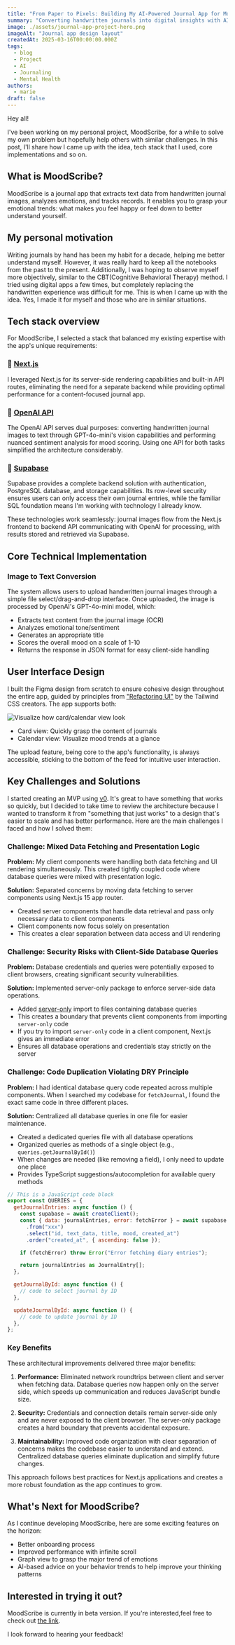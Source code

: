 ```yaml
---
title: "From Paper to Pixels: Building My AI-Powered Journal App for Mood Tracking"
summary: "Converting handwritten journals into digital insights with AI"
image: ./assets/journal-app-project-hero.png
imageAlt: "Journal app design layout"
createdAt: 2025-03-16T00:00:00.000Z
tags:
  - blog
  - Project
  - AI
  - Journaling
  - Mental Health
authors:
  - marie
draft: false
---
```


Hey all!

I've been working on my personal project, MoodScribe, for a while to solve my own problem but hopefully help others with similar challenges. In this post, I'll share how I came up with the idea, tech stack that I used, core implementations and so on.

## What is MoodScribe?

MoodScribe is a journal app that extracts text data from handwritten journal images, analyzes emotions, and tracks records. It enables you to grasp your emotional trends: what makes you feel happy or feel down to better understand yourself.

## My personal motivation

Writing journals by hand has been my habit for a decade, helping me better understand myself. However, it was really hard to keep all the notebooks from the past to the present. Additionally, I was hoping to observe myself more objectively, similar to the CBT(Cognitive Behavioral Therapy) method. I tried using digital apps a few times, but completely replacing the handwritten experience was difficult for me. This is when I came up with the idea. Yes, I made it for myself and those who are in similar situations.

## Tech stack overview

For MoodScribe, I selected a stack that balanced my existing expertise with the app's unique requirements:

### 🚀 [Next.js](https://nextjs.org)

I leveraged Next.js for its server-side rendering capabilities and built-in API routes, eliminating the need for a separate backend while providing optimal performance for a content-focused journal app.

### 🧠 [OpenAI API](https://openai.com)

The OpenAI API serves dual purposes: converting handwritten journal images to text through GPT-4o-mini's vision capabilities and performing nuanced sentiment analysis for mood scoring. Using one API for both tasks simplified the architecture considerably.

### 🔐 [Supabase](https://supabase.com)

Supabase provides a complete backend solution with authentication, PostgreSQL database, and storage capabilities. Its row-level security ensures users can only access their own journal entries, while the familiar SQL foundation means I'm working with technology I already know.

These technologies work seamlessly: journal images flow from the Next.js frontend to backend API communicating with OpenAI for processing, with results stored and retrieved via Supabase.

## Core Technical Implementation

### Image to Text Conversion

The system allows users to upload handwritten journal images through a simple file select/drag-and-drop interface. Once uploaded, the image is processed by OpenAI's GPT-4o-mini model, which:

- Extracts text content from the journal image (OCR)
- Analyzes emotional tone/sentiment
- Generates an appropriate title
- Scores the overall mood on a scale of 1-10
- Returns the response in JSON format for easy client-side handling

## User Interface Design

I built the Figma design from scratch to ensure cohesive design throughout the entire app, guided by principles from ["Refactoring UI"]("https://www.refactoringui.com/") by the Tailwind CSS creators. The app supports both:

![Visualize how card/calendar view look](./assets/journal-app-view-style.png)

- Card view: Quickly grasp the content of journals
- Calendar view: Visualize mood trends at a glance

The upload feature, being core to the app's functionality, is always accessible, sticking to the bottom of the feed for intuitive user interaction.

## Key Challenges and Solutions

I started creating an MVP using [v0]("https://v0.dev/"). It's great to have something that works so quickly, but I decided to take time to review the architecture because I wanted to transform it from "something that just works" to a design that's easier to scale and has better performance. Here are the main challenges I faced and how I solved them:

### Challenge: Mixed Data Fetching and Presentation Logic

**Problem:** My client components were handling both data fetching and UI rendering simultaneously. This created tightly coupled code where database queries were mixed with presentation logic.

**Solution:** Separated concerns by moving data fetching to server components using Next.js 15 app router.

- Created server components that handle data retrieval and pass only necessary data to client components
- Client components now focus solely on presentation
- This creates a clear separation between data access and UI rendering

### Challenge: Security Risks with Client-Side Database Queries

**Problem:** Database credentials and queries were potentially exposed to client browsers, creating significant security vulnerabilities.

**Solution:** Implemented server-only package to enforce server-side data operations.

- Added [server-only]("https://nextjs.org/docs/app/building-your-application/rendering/composition-patterns#keeping-server-only-code-out-of-the-client-environment") import to files containing database queries
- This creates a boundary that prevents client components from importing `server-only` code
- If you try to import `server-only` code in a client component, Next.js gives an immediate error
- Ensures all database operations and credentials stay strictly on the server

### Challenge: Code Duplication Violating DRY Principle

**Problem:** I had identical database query code repeated across multiple components. When I searched my codebase for `fetchJournal`, I found the exact same code in three different places.

**Solution:** Centralized all database queries in one file for easier maintenance.

- Created a dedicated queries file with all database operations
- Organized queries as methods of a single object (e.g., `queries.getJournalById()`)
- When changes are needed (like removing a field), I only need to update one place
- Provides TypeScript suggestions/autocompletion for available query methods

```javascript
// This is a JavaScript code block
export const QUERIES = {
  getJournalEntries: async function () {
    const supabase = await createClient();
    const { data: journalEntries, error: fetchError } = await supabase
      .from("xxx")
      .select("id, text_data, title, mood, created_at")
      .order("created_at", { ascending: false });

    if (fetchError) throw Error("Error fetching diary entries");

    return journalEntries as JournalEntry[];
  },

  getJournalById: async function () {
    // code to select journal by ID
  },

  updateJournalById: async function () {
    // code to update journal by ID
  },
};
```

### Key Benefits

These architectural improvements delivered three major benefits:

1. **Performance:** Eliminated network roundtrips between client and server when fetching data. Database queries now happen only on the server side, which speeds up communication and reduces JavaScript bundle size.

2. **Security:** Credentials and connection details remain server-side only and are never exposed to the client browser. The server-only package creates a hard boundary that prevents accidental exposure.

3. **Maintainability:** Improved code organization with clear separation of concerns makes the codebase easier to understand and extend. Centralized database queries eliminate duplication and simplify future changes.

This approach follows best practices for Next.js applications and creates a more robust foundation as the app continues to grow.

## What's Next for MoodScribe?

As I continue developing MoodScribe, here are some exciting features on the horizon:

- Better onboarding process
- Improved performance with infinite scroll
- Graph view to grasp the major trend of emotions
- AI-based advice on your behavior trends to help improve your thinking patterns

## Interested in trying it out?

MoodScribe is currently in beta version. If you're interested,feel free to check out [the link](https://moodscribe.vercel.app/).

I look forward to hearing your feedback!
